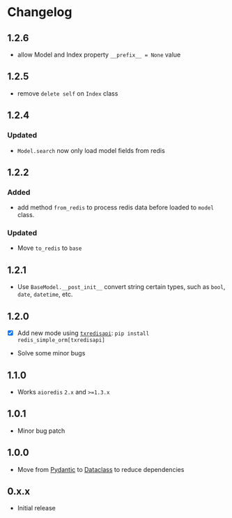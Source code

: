 # Changelog


## 1.2.6

 - allow Model and Index property `__prefix__ = None` value


## 1.2.5

 - remove `delete self` on `Index` class


## 1.2.4

### Updated

 - `Model.search` now only load model fields from redis


## 1.2.2

### Added

 - add method `from_redis` to process redis data before loaded to `model` class. 


### Updated

 - Move `to_redis` to `base`


## 1.2.1

 - Use `BaseModel.__post_init__` convert string certain types, 
   such as `bool`, `date`, `datetime`, etc.


## 1.2.0

 - [x] Add new mode using [`txredisapi`][txredisapi]: `pip install redis_simple_orm[txredisapi]`
 - Solve some minor bugs


## 1.1.0

 - Works `aioredis` `2.x` and `>=1.3.x`


## 1.0.1

 - Minor bug patch


## 1.0.0

 - Move from [Pydantic][Pydantic] to [Dataclass][Dataclass] to reduce dependencies


## 0.x.x

 - Initial release


[Pydantic]: https://pydantic-docs.helpmanual.io/ 
[Dataclass]: https://docs.python.org/3/library/dataclasses.html
[txredisapi]: https://github.com/IlyaSkriblovsky/txredisapi
